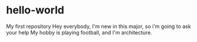 # hello-world
My first repository
Hey everybody, 
I'm new in this major, so i'm going to ask your help
My hobby is playing football, and I'm architecture.

